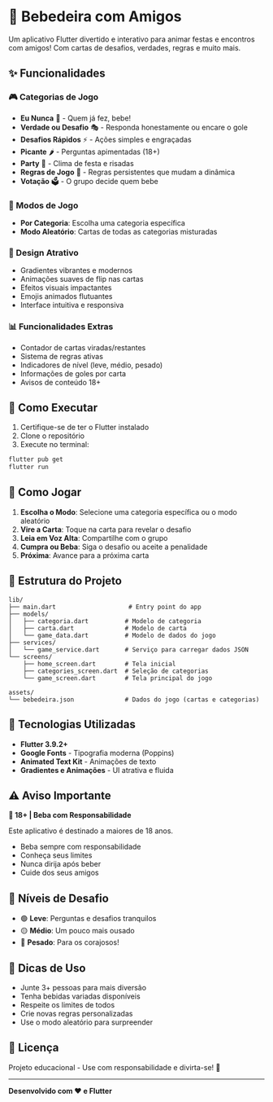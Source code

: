 # 🍺 Bebedeira com Amigos

Um aplicativo Flutter divertido e interativo para animar festas e encontros com amigos! Com cartas de desafios, verdades, regras e muito mais.

## ✨ Funcionalidades

### 🎮 Categorias de Jogo
- **Eu Nunca** 🤔 - Quem já fez, bebe!
- **Verdade ou Desafio** 🎭 - Responda honestamente ou encare o gole
- **Desafios Rápidos** ⚡ - Ações simples e engraçadas
- **Picante** 🌶️ - Perguntas apimentadas (18+)
- **Party** 🎉 - Clima de festa e risadas
- **Regras de Jogo** 📜 - Regras persistentes que mudam a dinâmica
- **Votação** 🗳️ - O grupo decide quem bebe

### 🎯 Modos de Jogo
- **Por Categoria**: Escolha uma categoria específica
- **Modo Aleatório**: Cartas de todas as categorias misturadas

### 🎨 Design Atrativo
- Gradientes vibrantes e modernos
- Animações suaves de flip nas cartas
- Efeitos visuais impactantes
- Emojis animados flutuantes
- Interface intuitiva e responsiva

### 📊 Funcionalidades Extras
- Contador de cartas viradas/restantes
- Sistema de regras ativas
- Indicadores de nível (leve, médio, pesado)
- Informações de goles por carta
- Avisos de conteúdo 18+

## 🚀 Como Executar

1. Certifique-se de ter o Flutter instalado
2. Clone o repositório
3. Execute no terminal:
```bash
flutter pub get
flutter run
```

## 🎲 Como Jogar

1. **Escolha o Modo**: Selecione uma categoria específica ou o modo aleatório
2. **Vire a Carta**: Toque na carta para revelar o desafio
3. **Leia em Voz Alta**: Compartilhe com o grupo
4. **Cumpra ou Beba**: Siga o desafio ou aceite a penalidade
5. **Próxima**: Avance para a próxima carta

## 📱 Estrutura do Projeto

```
lib/
├── main.dart                    # Entry point do app
├── models/
│   ├── categoria.dart          # Modelo de categoria
│   ├── carta.dart              # Modelo de carta
│   └── game_data.dart          # Modelo de dados do jogo
├── services/
│   └── game_service.dart       # Serviço para carregar dados JSON
└── screens/
    ├── home_screen.dart        # Tela inicial
    ├── categories_screen.dart  # Seleção de categorias
    └── game_screen.dart        # Tela principal do jogo

assets/
└── bebedeira.json              # Dados do jogo (cartas e categorias)
```

## 🎨 Tecnologias Utilizadas

- **Flutter 3.9.2+**
- **Google Fonts** - Tipografia moderna (Poppins)
- **Animated Text Kit** - Animações de texto
- **Gradientes e Animações** - UI atrativa e fluida

## ⚠️ Aviso Importante

**🔞 18+ | Beba com Responsabilidade**

Este aplicativo é destinado a maiores de 18 anos. 
- Beba sempre com responsabilidade
- Conheça seus limites
- Nunca dirija após beber
- Cuide dos seus amigos

## 🎯 Níveis de Desafio

- 🟢 **Leve**: Perguntas e desafios tranquilos
- 🟡 **Médio**: Um pouco mais ousado
- 🔴 **Pesado**: Para os corajosos!

## 🎉 Dicas de Uso

- Junte 3+ pessoas para mais diversão
- Tenha bebidas variadas disponíveis
- Respeite os limites de todos
- Crie novas regras personalizadas
- Use o modo aleatório para surpreender

## 📝 Licença

Projeto educacional - Use com responsabilidade e divirta-se! 🎊

---

**Desenvolvido com ❤️ e Flutter**

